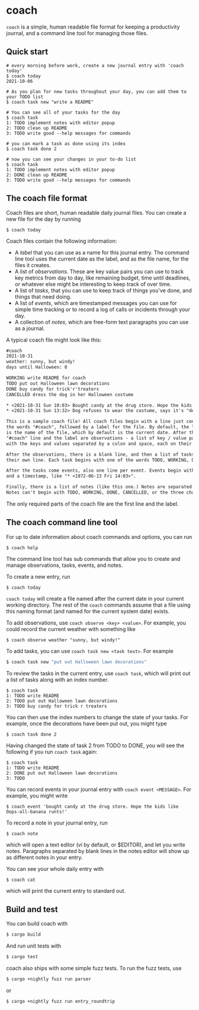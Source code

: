 # coach

`coach` is a simple, human readable file format for keeping a productivity journal, and a command line tool for managing those files.

## Quick start

```console
# every morning before work, create a new journal entry with 'coach today'
$ coach today
2021-10-06

# As you plan for new tasks throughout your day, you can add them to your TODO list
$ coach task new "write a README"

# You can see all of your tasks for the day
$ coach task
1: TODO implement notes with editor popup
2: TODO clean up README
3: TODO write good --help messages for commands

# you can mark a task as done using its index
$ coach task done 2

# now you can see your changes in your to-do list
$ coach task
1: TODO implement notes with editor popup
2: DONE clean up README
3: TODO write good --help messages for commands

```

## The coach file format

Coach files are short, human readable daily journal files. You can create a new file for
the day by running

```console
$ coach today
```

Coach files contain the following information:

- A _label_ that you can use as a name for this journal entry. The command line tool uses the current date as the label, and as the file name, for the files it creates.
- A list of _observations_. These are key value pairs you can use to track key metrics from day to day, like remaining budget, time until deadlines, or whatever else might be interesting to keep track of over time.
- A list of _tasks_, that you can use to keep track of things you've done, and things that need doing.
- A list of _events_, which are timestamped messages you can use for simple time tracking or to record a log of calls or incidents through your day.
- A collection of _notes_, which are free-form text paragraphs you can use as a journal.

A typical coach file might look like this:

```txt
#coach
2021-10-31
weather: sunny, but windy!
days until Halloween: 0

WORKING write README for coach
TODO put out Halloween lawn decorations
DONE buy candy for trick'r'treaters
CANCELLED dress the dog in her Halloween costume

* <2021-10-31 Sun 10:03> Bought candy at the drug store. Hope the kids like Oops-all-banana Runts!
* <2021-10-31 Sun 13:32> Dog refuses to wear the costume, says it's "demeaning"

This is a sample coach file! All coach files begin with a line just containing
the words "#coach", followed by a label for the file. By default, the label
is the name of the file, which by default is the current date. After the
"#coach" line and the label are observations - a list of key / value pairs,
with the keys and values separated by a colon and space, each on their own line.

After the observations, there is a blank line, and then a list of tasks, each on
their own line. Each task begins with one of the words TODO, WORKING, DONE, or CANCELLED.

After the tasks come events, also one line per event. Events begin with an asterisk
and a timestamp, like "* <1972-06-13 Fri 14:03>".

Finally, there is a list of notes (like this one.) Notes are separated by blank lines.
Notes can't begin with TODO, WORKING, DONE, CANCELLED, or the three characters "* <"

```

The only required parts of the coach file are the first line and the label.

## The coach command line tool

For up to date information about coach commands and options, you can run

```console
$ coach help
```

The command line tool has sub commands that allow you to create and manage
observations, tasks, events, and notes.

To create a new entry, run

```console
$ coach today
```

`coach today` will create a file named after the current date in your
current working directory. The rest of the `coach` commands assume that
a file using this naming format (and named for the current system date)
exists.

To add observations, use `coach observe <key> <value>`. For example, you
could record the current weather with something like

```console
$ coach observe weather "sunny, but windy!"
```

To add tasks, you can use `coach task new <task text>`. For example

```sh
$ coach task new "put out Halloween lawn decorations"
```

To review the tasks in the current entry, use `coach task`, which will
print out a list of tasks along with an index number.

```console
$ coach task
1: TODO write README
2: TODO put out Halloween lawn decorations
3: TODO buy candy for trick r treaters
```

You can then use the index numbers to change the state of your tasks. For example,
once the decorations have been put out, you might type

```console
$ coach task done 2
```

Having changed the state of task 2 from TODO to DONE, you will see the following if you run `coach task` again:

```console
$ coach task
1: TODO write README
2: DONE put out Halloween lawn decorations
3: TODO
```

You can record events in your journal entry with `coach event <MESSAGE>`. For example, you might write

```console
$ coach event 'bought candy at the drug store. Hope the kids like Oops-all-banana runts!'
```

To record a note in your journal entry, run

```console
$ coach note
```

which will open a text editor (vi by default, or $EDITOR), and let you write notes.
Paragraphs separated by blank lines in the notes editor will show up as different
notes in your entry.

You can see your whole daily entry with

```console
$ coach cat
```

which will print the current entry to standard out.

## Build and test

You can build coach with

```sh
$ cargo build
```

And run unit tests with

```sh
$ cargo test
```

coach also ships with some simple fuzz tests. To run the fuzz tests, use

```sh
$ cargo +nightly fuzz run parser
```

or

```sh
$ cargo +nightly fuzz run entry_roundtrip
```
